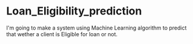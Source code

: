 # Loan_Eligibility_prediction
I'm going to make a system using Machine Learning algorithm to predict that wether a client is Eligible for loan or not.
